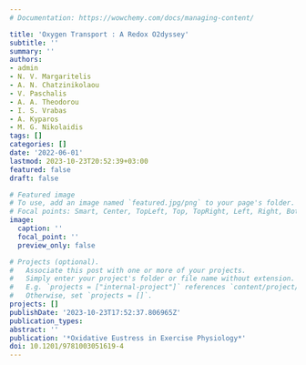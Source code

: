 ```yaml
---
# Documentation: https://wowchemy.com/docs/managing-content/

title: 'Oxygen Transport : A Redox O2dyssey'
subtitle: ''
summary: ''
authors:
- admin
- N. V. Margaritelis
- A. N. Chatzinikolaou
- V. Paschalis
- A. A. Theodorou
- I. S. Vrabas
- A. Kyparos
- M. G. Nikolaidis
tags: []
categories: []
date: '2022-06-01'
lastmod: 2023-10-23T20:52:39+03:00
featured: false
draft: false

# Featured image
# To use, add an image named `featured.jpg/png` to your page's folder.
# Focal points: Smart, Center, TopLeft, Top, TopRight, Left, Right, BottomLeft, Bottom, BottomRight.
image:
  caption: ''
  focal_point: ''
  preview_only: false

# Projects (optional).
#   Associate this post with one or more of your projects.
#   Simply enter your project's folder or file name without extension.
#   E.g. `projects = ["internal-project"]` references `content/project/deep-learning/index.md`.
#   Otherwise, set `projects = []`.
projects: []
publishDate: '2023-10-23T17:52:37.806965Z'
publication_types:
abstract: ''
publication: '*Oxidative Eustress in Exercise Physiology*'
doi: 10.1201/9781003051619-4
---
```

